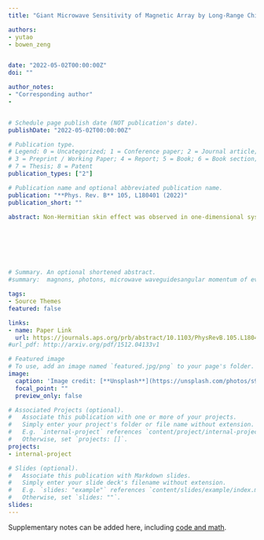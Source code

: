 ```yaml
---
title: "Giant Microwave Sensitivity of Magnetic Array by Long-Range Chiral Interaction Driven Skin Effect"

authors:
- yutao
- bowen_zeng


date: "2022-05-02T00:00:00Z"
doi: ""

author_notes:
- "Corresponding author"
- 


# Schedule page publish date (NOT publication's date).
publishDate: "2022-05-02T00:00:00Z"

# Publication type.
# Legend: 0 = Uncategorized; 1 = Conference paper; 2 = Journal article;
# 3 = Preprint / Working Paper; 4 = Report; 5 = Book; 6 = Book section;
# 7 = Thesis; 8 = Patent
publication_types: ["2"]

# Publication name and optional abbreviated publication name.
publication: "**Phys. Rev. B** 105, L180401 (2022)"
publication_short: ""

abstract: Non-Hermitian skin effect was observed in one-dimensional systems with short-range chiral interaction. Long-range chiral interaction mediated by traveling waves also favors the accumulation of energy, but has not yet showed non-Hermitian topology. Here we find that the strong interference brought by the wave propagation is detrimental for accumulation. By suppression of interference via the damping of traveling waves, we predict the non-Hermitian skin effect of magnetic excitation in a periodic array of magnetic nanowires that are coupled chirally via spin waves of thin magnetic films. The local excitation of a wire at one edge by weak microwaves of magnitude muT leads to a considerable spin-wave amplitude at the other edge, i.e. a remarkable functionality useful for sensitive, non-local, and non-reciprocal detection of microwaves.







# Summary. An optional shortened abstract.
#summary:  magnons, photons, microwave waveguidesangular momentum of evanescent field, noncontact pumping of electron spin, evanescent stray fields.

tags:
- Source Themes
featured: false

links:
- name: Paper Link
  url: https://journals.aps.org/prb/abstract/10.1103/PhysRevB.105.L180401
#url_pdf: http://arxiv.org/pdf/1512.04133v1

# Featured image
# To use, add an image named `featured.jpg/png` to your page's folder. 
image:
  caption: 'Image credit: [**Unsplash**](https://unsplash.com/photos/s9CC2SKySJM)'
  focal_point: ""
  preview_only: false

# Associated Projects (optional).
#   Associate this publication with one or more of your projects.
#   Simply enter your project's folder or file name without extension.
#   E.g. `internal-project` references `content/project/internal-project/index.md`.
#   Otherwise, set `projects: []`.
projects:
- internal-project

# Slides (optional).
#   Associate this publication with Markdown slides.
#   Simply enter your slide deck's filename without extension.
#   E.g. `slides: "example"` references `content/slides/example/index.md`.
#   Otherwise, set `slides: ""`.
slides:
---
```


Supplementary notes can be added here, including [code and math](https://sourcethemes.com/academic/docs/writing-markdown-latex/).
